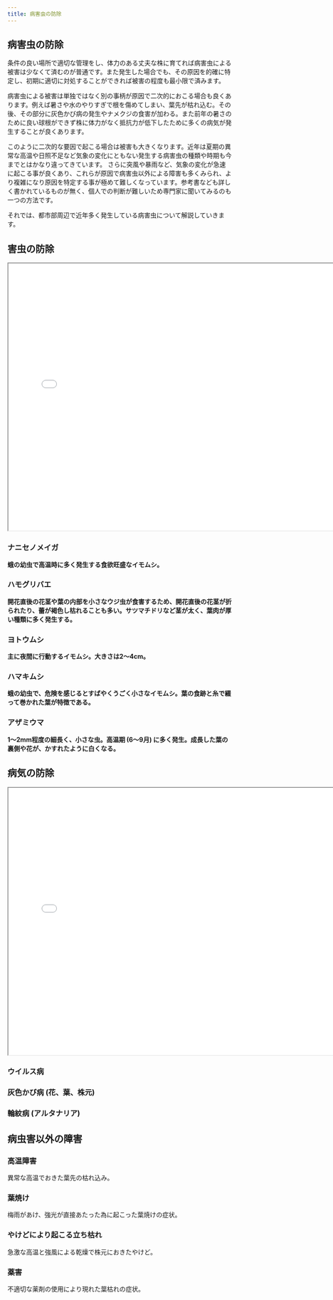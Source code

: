 ```yaml
---
title: 病害虫の防除
---
```

## 病害虫の防除
条件の良い場所で適切な管理をし、体力のある丈夫な株に育てれば病害虫による被害は少なくて済むのが普通です。また発生した場合でも、その原因を的確に特定し、初期に適切に対処することができれば被害の程度も最小限で済みます。

病害虫による被害は単独ではなく別の事柄が原因で二次的におこる場合も良くあります。例えば暑さや水のやりすぎで根を傷めてしまい、葉先が枯れ込む。その後、その部分に灰色かび病の発生やナメクジの食害が加わる。また前年の暑さのために良い球根ができず株に体力がなく抵抗力が低下したために多くの病気が発生することが良くあります。

このように二次的な要因で起こる場合は被害も大きくなります。近年は夏期の異常な高温や日照不足など気象の変化にともない発生する病害虫の種類や時期も今までとはかなり違ってきています。 さらに突風や暴雨など、気象の変化が急速に起こる事が良くあり、これらが原因で病害虫以外による障害も多くみられ、より複雑になり原因を特定する事が極めて難しくなっています。参考書なども詳しく書かれているものが無く、個人での判断が難しいため専門家に聞いてみるのも一つの方法です。

それでは、都市部周辺で近年多く発生している病害虫について解説していきます。

害虫の防除
--
<iframe src="/assets/swf/growings_controlling_pests_of_ponerorchis_musi.swf.html" width="750" height="600" scrolling="no"></iframe>

### ナニセノメイガ
**蛾の幼虫で高温時に多く発生する食欲旺盛なイモムシ。**

<!-- FIXME: 書写 -->

### ハモグリバエ
**開花直後の花茎や葉の内部を小さなウジ虫が食害するため、開花直後の花茎が折られたり、蕾が褐色し枯れることも多い。サツマチドリなど茎が太く、葉肉が厚い種類に多く発生する。**

<!-- FIXME: 書写 -->

### ヨトウムシ
**主に夜間に行動するイモムシ。大きさは2～4cm。**

<!-- FIXME: 書写 -->

### ハマキムシ
**蛾の幼虫で、危険を感じるとすばやくうごく小さなイモムシ。葉の食跡と糸で綴って巻かれた葉が特徴である。**

<!-- FIXME: 書写 -->

### アザミウマ
**1～2mm程度の細長く、小さな虫。高温期 (6～9月) に多く発生。成長した葉の裏側や花が、かすれたように白くなる。**

<!-- FIXME: 書写 -->

病気の防除
--
<iframe src="/assets/swf/growings_controlling_pests_of_ponerorchis_byo.swf.html" width="750" height="600" scrolling="no"></iframe>

### ウイルス病
<!-- FIXME: 書写 -->

### 灰色かび病 (花、葉、株元)
<!-- FIXME: 書写 -->

### 輪紋病 (アルタナリア)
<!-- FIXME: 書写 -->

病虫害以外の障害
--

### 高温障害
<!-- FIXME: 写真 -->

異常な高温でおきた葉先の枯れ込み。

### 葉焼け
<!-- FIXME: 写真 -->

梅雨があけ、強光が直接あたった為に起こった葉焼けの症状。

### やけどにより起こる立ち枯れ
<!-- FIXME: 写真 -->

急激な高温と強風による乾燥で株元におきたやけど。

### 薬害
<!-- FIXME: 写真 -->

不適切な薬剤の使用により現れた葉枯れの症状。
